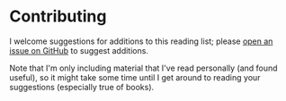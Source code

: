 # Contributing

I welcome suggestions for additions to this reading list; please [open an issue on GitHub](https://github.com/jacobian/infosec-engineering/issues) to suggest additions.

Note that I'm only including material that I've read personally (and found useful), so it might take some time until I get around to reading your suggestions (especially true of books).
